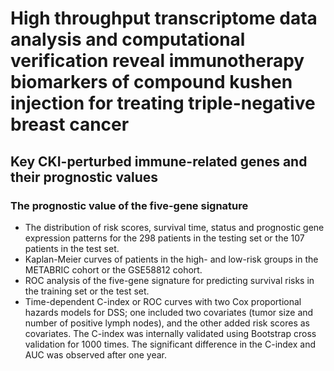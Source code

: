 # High throughput transcriptome data analysis and computational verification reveal immunotherapy biomarkers of compound kushen injection for treating triple-negative breast cancer

## Key CKI-perturbed immune-related genes and their prognostic values

### The prognostic value of the five-gene signature

- The distribution of risk scores, survival time, status and prognostic gene expression patterns for the 298 patients in the testing set or the 107 patients in the test set.
- Kaplan-Meier curves of patients in the high- and low-risk groups in the METABRIC cohort or the GSE58812 cohort. 
- ROC analysis of the five-gene signature for predicting survival risks in the training set or the test set.
- Time-dependent C-index or ROC curves with two Cox proportional hazards models for DSS; one included two covariates (tumor size and number of positive lymph nodes), and the other added risk scores as covariates. The C-index was internally validated using Bootstrap cross validation for 1000 times. The significant difference in the C-index and AUC was observed after one year.
